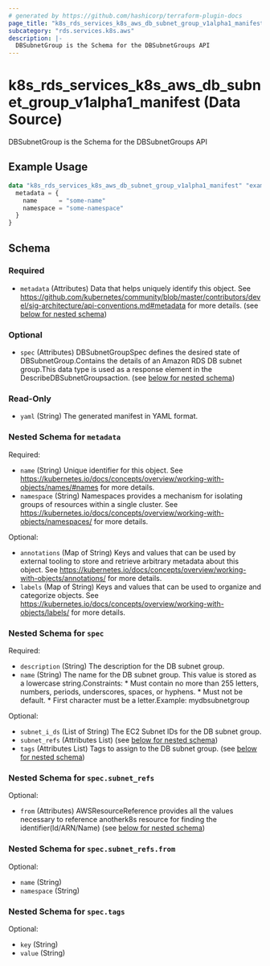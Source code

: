 ```yaml
---
# generated by https://github.com/hashicorp/terraform-plugin-docs
page_title: "k8s_rds_services_k8s_aws_db_subnet_group_v1alpha1_manifest Data Source - terraform-provider-k8s"
subcategory: "rds.services.k8s.aws"
description: |-
  DBSubnetGroup is the Schema for the DBSubnetGroups API
---
```


# k8s_rds_services_k8s_aws_db_subnet_group_v1alpha1_manifest (Data Source)

DBSubnetGroup is the Schema for the DBSubnetGroups API

## Example Usage

```terraform
data "k8s_rds_services_k8s_aws_db_subnet_group_v1alpha1_manifest" "example" {
  metadata = {
    name      = "some-name"
    namespace = "some-namespace"
  }
}
```

<!-- schema generated by tfplugindocs -->
## Schema

### Required

- `metadata` (Attributes) Data that helps uniquely identify this object. See https://github.com/kubernetes/community/blob/master/contributors/devel/sig-architecture/api-conventions.md#metadata for more details. (see [below for nested schema](#nestedatt--metadata))

### Optional

- `spec` (Attributes) DBSubnetGroupSpec defines the desired state of DBSubnetGroup.Contains the details of an Amazon RDS DB subnet group.This data type is used as a response element in the DescribeDBSubnetGroupsaction. (see [below for nested schema](#nestedatt--spec))

### Read-Only

- `yaml` (String) The generated manifest in YAML format.

<a id="nestedatt--metadata"></a>
### Nested Schema for `metadata`

Required:

- `name` (String) Unique identifier for this object. See https://kubernetes.io/docs/concepts/overview/working-with-objects/names/#names for more details.
- `namespace` (String) Namespaces provides a mechanism for isolating groups of resources within a single cluster. See https://kubernetes.io/docs/concepts/overview/working-with-objects/namespaces/ for more details.

Optional:

- `annotations` (Map of String) Keys and values that can be used by external tooling to store and retrieve arbitrary metadata about this object. See https://kubernetes.io/docs/concepts/overview/working-with-objects/annotations/ for more details.
- `labels` (Map of String) Keys and values that can be used to organize and categorize objects. See https://kubernetes.io/docs/concepts/overview/working-with-objects/labels/ for more details.


<a id="nestedatt--spec"></a>
### Nested Schema for `spec`

Required:

- `description` (String) The description for the DB subnet group.
- `name` (String) The name for the DB subnet group. This value is stored as a lowercase string.Constraints:   * Must contain no more than 255 letters, numbers, periods, underscores,   spaces, or hyphens.   * Must not be default.   * First character must be a letter.Example: mydbsubnetgroup

Optional:

- `subnet_i_ds` (List of String) The EC2 Subnet IDs for the DB subnet group.
- `subnet_refs` (Attributes List) (see [below for nested schema](#nestedatt--spec--subnet_refs))
- `tags` (Attributes List) Tags to assign to the DB subnet group. (see [below for nested schema](#nestedatt--spec--tags))

<a id="nestedatt--spec--subnet_refs"></a>
### Nested Schema for `spec.subnet_refs`

Optional:

- `from` (Attributes) AWSResourceReference provides all the values necessary to reference anotherk8s resource for finding the identifier(Id/ARN/Name) (see [below for nested schema](#nestedatt--spec--subnet_refs--from))

<a id="nestedatt--spec--subnet_refs--from"></a>
### Nested Schema for `spec.subnet_refs.from`

Optional:

- `name` (String)
- `namespace` (String)



<a id="nestedatt--spec--tags"></a>
### Nested Schema for `spec.tags`

Optional:

- `key` (String)
- `value` (String)
